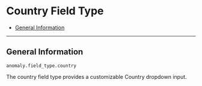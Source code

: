 # Country Field Type

- [General Information](#general)

<hr>

<a name="general"></a>
## General Information

`anomaly.field_type.country`

The country field type provides a customizable Country dropdown input.
